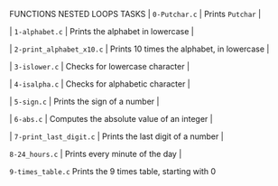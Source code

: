 FUNCTIONS NESTED LOOPS TASKS 
| `0-Putchar.c` | Prints `Putchar` |

		

| `1-alphabet.c` | Prints the alphabet in lowercase |

		

| `2-print_alphabet_x10.c` | Prints 10 times the alphabet, in lowercase |

		

| `3-islower.c` | Checks for lowercase character |

		

| `4-isalpha.c` | Checks for alphabetic character |

		

| `5-sign.c` | Prints the sign of a number |

		

| `6-abs.c` | Computes the absolute value of an integer |

		

| `7-print_last_digit.c` | Prints the last digit of a number |

		
 `8-24_hours.c` | Prints every minute of the day |

		
 `9-times_table.c` Prints the 9 times table, starting with 0 

